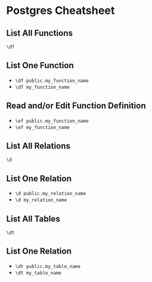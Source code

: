 # Postgres Cheatsheet

## List All Functions
`\df`

## List One Function
* `\df public.my_function_name`
* `\df my_function_name`

## Read and/or Edit Function Definition

* `\ef public.my_function_name`
* `\ef my_function_name`

## List All Relations
`\d`

## List One Relation
* `\d public.my_relation_name`
* `\d my_relation_name`

## List All Tables
`\dt`

## List One Relation
* `\dt public.my_table_name`
* `\dt my_table_name`
